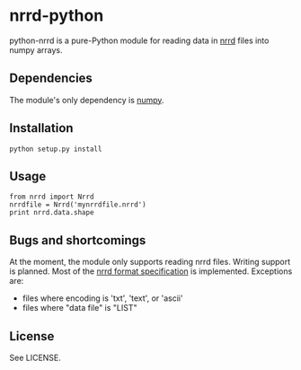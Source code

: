 nrrd-python
===========

python-nrrd is a pure-Python module for reading data in [nrrd][1] files into
numpy arrays.

[1]: http://teem.sourceforge.net/nrrd/

Dependencies
------------

The module's only dependency is [numpy][2].

[2]: http://numpy.scipy.org/

Installation
------------

    python setup.py install

Usage
-----

    from nrrd import Nrrd
    nrrdfile = Nrrd('mynrrdfile.nrrd')
    print nrrd.data.shape

Bugs and shortcomings
---------------------

At the moment, the module only supports reading nrrd files. Writing support is
planned. Most of the [nrrd format specification][3] is implemented. Exceptions
are: 

-  files where encoding is 'txt', 'text', or 'ascii'
-  files where "data file" is "LIST"

[3]: http://teem.sourceforge.net/nrrd/format.html

License
-------

See LICENSE.
